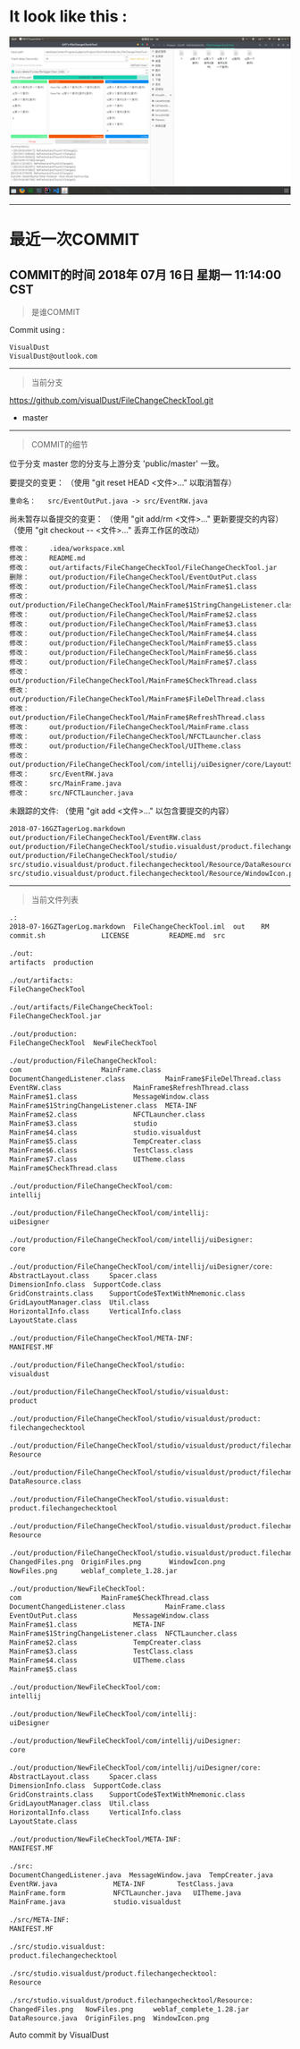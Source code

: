 
# It look like this :

![emmm...](https://github.com/visualDust/WikiMediaURL/blob/master/FileChangeCheckTool/ScreenShot.png)

---

# 最近一次COMMIT

COMMIT的时间
2018年 07月 16日 星期一 11:14:00 CST
---
> 是谁COMMIT

Commit using :
```
VisualDust
VisualDust@outlook.com
```
---
> 当前分支

https://github.com/visualDust/FileChangeCheckTool.git
* master

---
> COMMIT的细节

位于分支 master
您的分支与上游分支 'public/master' 一致。

要提交的变更：
  （使用 "git reset HEAD <文件>..." 以取消暂存）

	重命名：   src/EventOutPut.java -> src/EventRW.java

尚未暂存以备提交的变更：
  （使用 "git add/rm <文件>..." 更新要提交的内容）
  （使用 "git checkout -- <文件>..." 丢弃工作区的改动）

	修改：     .idea/workspace.xml
	修改：     README.md
	修改：     out/artifacts/FileChangeCheckTool/FileChangeCheckTool.jar
	删除：     out/production/FileChangeCheckTool/EventOutPut.class
	修改：     out/production/FileChangeCheckTool/MainFrame$1.class
	修改：     out/production/FileChangeCheckTool/MainFrame$1StringChangeListener.class
	修改：     out/production/FileChangeCheckTool/MainFrame$2.class
	修改：     out/production/FileChangeCheckTool/MainFrame$3.class
	修改：     out/production/FileChangeCheckTool/MainFrame$4.class
	修改：     out/production/FileChangeCheckTool/MainFrame$5.class
	修改：     out/production/FileChangeCheckTool/MainFrame$6.class
	修改：     out/production/FileChangeCheckTool/MainFrame$7.class
	修改：     out/production/FileChangeCheckTool/MainFrame$CheckThread.class
	修改：     out/production/FileChangeCheckTool/MainFrame$FileDelThread.class
	修改：     out/production/FileChangeCheckTool/MainFrame$RefreshThread.class
	修改：     out/production/FileChangeCheckTool/MainFrame.class
	修改：     out/production/FileChangeCheckTool/NFCTLauncher.class
	修改：     out/production/FileChangeCheckTool/UITheme.class
	修改：     out/production/FileChangeCheckTool/com/intellij/uiDesigner/core/LayoutState.class
	修改：     src/EventRW.java
	修改：     src/MainFrame.java
	修改：     src/NFCTLauncher.java

未跟踪的文件:
  （使用 "git add <文件>..." 以包含要提交的内容）

	2018-07-16GZTagerLog.markdown
	out/production/FileChangeCheckTool/EventRW.class
	out/production/FileChangeCheckTool/studio.visualdust/product.filechangechecktool/Resource/WindowIcon.png
	out/production/FileChangeCheckTool/studio/
	src/studio.visualdust/product.filechangechecktool/Resource/DataResource.java
	src/studio.visualdust/product.filechangechecktool/Resource/WindowIcon.png

---
> 当前文件列表

```
.:
2018-07-16GZTagerLog.markdown  FileChangeCheckTool.iml	out	   RM
commit.sh		       LICENSE			README.md  src

./out:
artifacts  production

./out/artifacts:
FileChangeCheckTool

./out/artifacts/FileChangeCheckTool:
FileChangeCheckTool.jar

./out/production:
FileChangeCheckTool  NewFileCheckTool

./out/production/FileChangeCheckTool:
com				       MainFrame.class
DocumentChangedListener.class	       MainFrame$FileDelThread.class
EventRW.class			       MainFrame$RefreshThread.class
MainFrame$1.class		       MessageWindow.class
MainFrame$1StringChangeListener.class  META-INF
MainFrame$2.class		       NFCTLauncher.class
MainFrame$3.class		       studio
MainFrame$4.class		       studio.visualdust
MainFrame$5.class		       TempCreater.class
MainFrame$6.class		       TestClass.class
MainFrame$7.class		       UITheme.class
MainFrame$CheckThread.class

./out/production/FileChangeCheckTool/com:
intellij

./out/production/FileChangeCheckTool/com/intellij:
uiDesigner

./out/production/FileChangeCheckTool/com/intellij/uiDesigner:
core

./out/production/FileChangeCheckTool/com/intellij/uiDesigner/core:
AbstractLayout.class	 Spacer.class
DimensionInfo.class	 SupportCode.class
GridConstraints.class	 SupportCode$TextWithMnemonic.class
GridLayoutManager.class  Util.class
HorizontalInfo.class	 VerticalInfo.class
LayoutState.class

./out/production/FileChangeCheckTool/META-INF:
MANIFEST.MF

./out/production/FileChangeCheckTool/studio:
visualdust

./out/production/FileChangeCheckTool/studio/visualdust:
product

./out/production/FileChangeCheckTool/studio/visualdust/product:
filechangechecktool

./out/production/FileChangeCheckTool/studio/visualdust/product/filechangechecktool:
Resource

./out/production/FileChangeCheckTool/studio/visualdust/product/filechangechecktool/Resource:
DataResource.class

./out/production/FileChangeCheckTool/studio.visualdust:
product.filechangechecktool

./out/production/FileChangeCheckTool/studio.visualdust/product.filechangechecktool:
Resource

./out/production/FileChangeCheckTool/studio.visualdust/product.filechangechecktool/Resource:
ChangedFiles.png  OriginFiles.png	    WindowIcon.png
NowFiles.png	  weblaf_complete_1.28.jar

./out/production/NewFileCheckTool:
com				       MainFrame$CheckThread.class
DocumentChangedListener.class	       MainFrame.class
EventOutPut.class		       MessageWindow.class
MainFrame$1.class		       META-INF
MainFrame$1StringChangeListener.class  NFCTLauncher.class
MainFrame$2.class		       TempCreater.class
MainFrame$3.class		       TestClass.class
MainFrame$4.class		       UITheme.class
MainFrame$5.class

./out/production/NewFileCheckTool/com:
intellij

./out/production/NewFileCheckTool/com/intellij:
uiDesigner

./out/production/NewFileCheckTool/com/intellij/uiDesigner:
core

./out/production/NewFileCheckTool/com/intellij/uiDesigner/core:
AbstractLayout.class	 Spacer.class
DimensionInfo.class	 SupportCode.class
GridConstraints.class	 SupportCode$TextWithMnemonic.class
GridLayoutManager.class  Util.class
HorizontalInfo.class	 VerticalInfo.class
LayoutState.class

./out/production/NewFileCheckTool/META-INF:
MANIFEST.MF

./src:
DocumentChangedListener.java  MessageWindow.java  TempCreater.java
EventRW.java		      META-INF		  TestClass.java
MainFrame.form		      NFCTLauncher.java   UITheme.java
MainFrame.java		      studio.visualdust

./src/META-INF:
MANIFEST.MF

./src/studio.visualdust:
product.filechangechecktool

./src/studio.visualdust/product.filechangechecktool:
Resource

./src/studio.visualdust/product.filechangechecktool/Resource:
ChangedFiles.png   NowFiles.png     weblaf_complete_1.28.jar
DataResource.java  OriginFiles.png  WindowIcon.png
```

Auto commit by VisualDust
